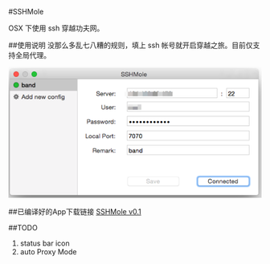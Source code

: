 #SSHMole

OSX 下使用 ssh 穿越功夫网。  

##使用说明
没那么多乱七八糟的规则，填上 ssh 帐号就开启穿越之旅。目前仅支持全局代理。  

![demo](https://raw.githubusercontent.com/OpenFibers/SSHMole/master/demo.png)

##已编译好的App下载链接
[SSHMole v0.1](https://github.com/OpenFibers/SSHMole/raw/master/Product/SSHMole_v0.1.zip)

##TODO
1. status bar icon
2. auto Proxy Mode

